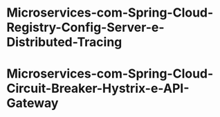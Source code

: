 # Microservices-com-Spring-Cloud-Registry-Config-Server-e-Distributed-Tracing
# Microservices-com-Spring-Cloud-Circuit-Breaker-Hystrix-e-API-Gateway
